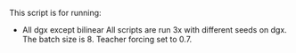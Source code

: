 This script is for running:
- All dgx except bilinear
All scripts are run 3x with different seeds on dgx. The batch size is 8. Teacher forcing set to 0.7. 
